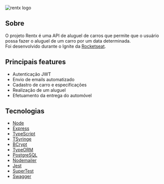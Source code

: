 ![rentx logo](https://res.cloudinary.com/dbnq26wqe/image/upload/v1645136263/others/logo_umlw83.svg)

## Sobre
O projeto Rentx é uma API de aluguel de carros que permite que o usuário possa fazer o aluguel de um carro por um data determinada.<br />
Foi desenvolvido durante o Ignite da [Rocketseat](https://www.rocketseat.com.br/).

## Principais features
- Autenticação JWT
- Envio de emails automatizado
- Cadastro de carro e especificações
- Realização de um aluguel
- Efetuamento da entrega do automóvel

## Tecnologias
- [Node](https://nodejs.org/en/)
- [Express](http://expressjs.com/)
- [TypeScript](https://www.typescriptlang.org)
- [TSyringe](https://www.npmjs.com/package/tsyringe)
- [BCrypt](https://www.npmjs.com/package/bcrypt)
- [TypeORM](https://typeorm.io/)
- [PostgreSQL](https://www.postgresql.org/)
- [Nodemailer](https://nodemailer.com/)
- [Jest](https://jestjs.io/)
- [SuperTest](https://www.npmjs.com/package/supertest)
- [Swagger](https://swagger.io/)
